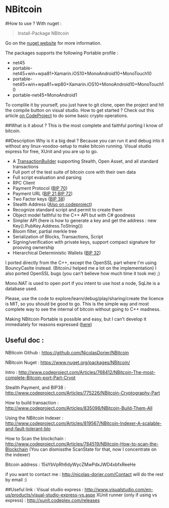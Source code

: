 NBitcoin
=======

#How to use ?
With nuget :
>Install-Package NBitcoin 

Go on the [nuget website](https://www.nuget.org/packages/NBitcoin/) for more information.

The packages supports the following Portable profile :

* net45
* portable-net45+win+wpa81+Xamarin.iOS10+MonoAndroid10+MonoTouch10
* portable-net45+win+wpa81+wp80+Xamarin.iOS10+MonoAndroid10+MonoTouch10
* portable-net45+MonoAndroid1

To complile it by yourself, you just have to git clone, open the project and hit the compile button on visual studio.
How to get started ? Check out this article [on CodeProject](http://www.codeproject.com/Articles/768412/NBitcoin-The-most-complete-Bitcoin-port-Part-Crypt) to do some basic crypto operations.

##What is it about ?
This is the most complete and faithful porting I know of bitcoin.

##Description
Why is it a big deal ? Because you can run it and debug into it without any linux-voodoo-setup to make bitcoin running.
Visual studio express for free, XUnit and you are up to go.

* A [TransactionBuilder](http://www.codeproject.com/Articles/835098/NBitcoin-Build-Them-All) supporting Stealth, Open Asset, and all standard transactions
* Full port of the test suite of bitcoin core with their own data
* Full script evaluation and parsing
* RPC Client
* Payment Protocol ([BIP 70](https://github.com/bitcoin/bips/blob/master/bip-0070.mediawiki))
* Payment URL ([BIP 21](https://github.com/bitcoin/bips/blob/master/bip-0021.mediawiki),[BIP 72](https://github.com/bitcoin/bips/blob/master/bip-0072.mediawiki))
* Two Factor keys ([BIP 38](http://www.codeproject.com/Articles/775226/NBitcoin-Cryptography-Part))
* Stealth Address ([Also on codeproject](http://www.codeproject.com/Articles/775226/NBitcoin-Cryptography-Part))
* Recognize standard script and permit to create them
* Object model faithful to the C++ API but with C# goodness
* Simpler API (here is how to generate a key and get the address : new Key().PubKey.Address.ToString())
* Bloom filter, partial merkle tree
* Serialization of Blocks, Transactions, Script
* Signing/verification with private keys, support compact signature for prooving ownership
* Hierarchical Deterministic Wallets ([BIP 32](https://github.com/bitcoin/bips/blob/master/bip-0032.mediawiki))


I ported directly from the C++, except the OpenSSL part where I'm using BouncyCaslte instead. (BitcoinJ helped me a lot on the implementation)
I also ported OpenSSL bugs (you can't believe how much time it took me) ;)

Mono.NAT is used to open port if you intent to use host a node,
SqLite is a database used.

Please, use the code to explore/learn/debug/play/sharing/create the licence is MIT, so you should be good to go.
This is the simple way and most complete way to see the internal of bitcoin without going to C++ madness.

Making NBitcoin Portable is possible and easy, but I can't develop it immediately for reasons expressed ([here](https://github.com/NicolasDorier/NBitcoin/issues/8))  


## Useful doc :

NBitcoin Github : https://github.com/NicolasDorier/NBitcoin

NBitcoin Nuget : https://www.nuget.org/packages/NBitcoin/

Intro : http://www.codeproject.com/Articles/768412/NBitcoin-The-most-complete-Bitcoin-port-Part-Crypt

Stealth Payment, and BIP38 : http://www.codeproject.com/Articles/775226/NBitcoin-Cryptography-Part

How to build transaction : http://www.codeproject.com/Articles/835098/NBitcoin-Build-Them-All

Using the NBitcoin Indexer : http://www.codeproject.com/Articles/819567/NBitcoin-Indexer-A-scalable-and-fault-tolerant-blo

How to Scan the blockchain : http://www.codeproject.com/Articles/784519/NBitcoin-How-to-scan-the-Blockchain (You can dismissthe ScanState for that, now I concentrate on the indexer)

Bitcoin address : 15sYbVpRh6dyWycZMwPdxJWD4xbfxReeHe

if you want to contact me : http://nicolas-dorier.com/Contact will do the rest by email :)


##Useful link :
Visual studio express : http://www.visualstudio.com/en-us/products/visual-studio-express-vs.aspx
XUnit runner (only if using vs express) : http://xunit.codeplex.com/releases

